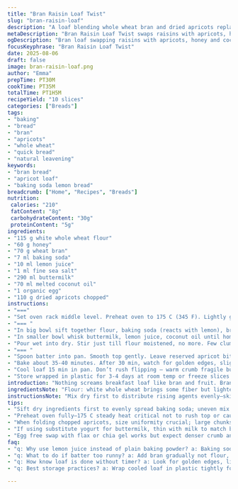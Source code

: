 ```yaml
---
title: "Bran Raisin Loaf Twist"
slug: "bran-raisin-loaf"
description: "A loaf blending whole wheat bran and dried apricots replacing raisins, with oat flour and honey swapped for white flour and brown sugar. Leavened with baking soda and lemon juice, giving slight tang. Oil replaced by melted coconut. Moist crumb, fragrant, crunchy bits from bran. Best baked till crust crackles and tester clean but moist crumbs cling slightly. Keeps well wrapped. Simple, rustic, often underbaked first go; pay attention to aroma and surface cracks rather than just time."
metaDescription: "Bran Raisin Loaf Twist swaps raisins with apricots, honey for sugar, coconut oil for oil. Moist, tangy loaf with crunchy bran bits, baked until crust crackles clean."
ogDescription: "Bran loaf swapping raisins with apricots, honey and coconut oil. Crunchy bran bits, tang from lemon juice, moist crumb, bake till crust crackles, smell caramel notes."
focusKeyphrase: "Bran Raisin Loaf Twist"
date: 2025-08-06
draft: false
image: bran-raisin-loaf.png
author: "Emma"
prepTime: PT30M
cookTime: PT35M
totalTime: PT1H5M
recipeYield: "10 slices"
categories: ["Breads"]
tags:
- "baking"
- "bread"
- "bran"
- "apricots"
- "whole wheat"
- "quick bread"
- "natural leavening"
keywords:
- "bran bread"
- "apricot loaf"
- "baking soda lemon bread"
breadcrumb: ["Home", "Recipes", "Breads"]
nutrition: 
 calories: "210"
 fatContent: "8g"
 carbohydrateContent: "30g"
 proteinContent: "5g"
ingredients:
- "115 g white whole wheat flour"
- "60 g honey"
- "70 g wheat bran"
- "7 ml baking soda"
- "10 ml lemon juice"
- "1 ml fine sea salt"
- "290 ml buttermilk"
- "70 ml melted coconut oil"
- "1 organic egg"
- "110 g dried apricots chopped"
instructions:
- "==="
- "Set oven rack middle level. Preheat oven to 175 C (345 F). Lightly grease 25 x 10 cm loaf pan and line bottom with parchment, prevents sticking—never skip lining if your pan isn’t nonstick."
- "=== "
- "In big bowl sift together flour, baking soda (reacts with lemon), bran, salt. Mixing dry separately keeps soda well dispersed for even rise; clumps give sour pockets."
- "In smaller bowl whisk buttermilk, lemon juice, coconut oil until homogenous. Beat in whole egg thoroughly to avoid eggy pockets."
- "Pour wet into dry. Stir just till flour moistened, no more. Few clumps okay—overmixing kills tenderness. Fold in chopped apricots; if too wet, lightly dust with extra bran to absorb excess moisture."
- "=== "
- "Spoon batter into pan. Smooth top gently. Leave reserved apricot bits to scatter on surface — caramelize, give crunch and obvious fruit bites on crust."
- "Bake about 35-40 minutes. After 30 min, watch for golden edges, slightly domed top, crust crackling like fall leaves under fingers. Insert skewer at 35; if crumbs stick wetly, little more time."
- "Cool loaf 15 min in pan. Don’t rush flipping — warm crumb fragile but still sets while cooling. Then unmold on rack completely. Wait for full cooling before slicing helps crumb firm and clean cuts."
- "Store wrapped in plastic for 3-4 days at room temp or freeze slices in parchment to avoid freezer burn."
introduction: "Nothing screams breakfast loaf like bran and fruit. Bran has that dry, gritty biting texture I initially mistrusted but, paired right, it’s magic. Apricots instead of raisins bring chew and tang. Honey adds subtle floral sweet layers instead of straightforward brown sugar: less processed, deeper flavor. Swapping coconut oil for canola gives slight exotic notes and a soft aftertaste, though it bakes a bit differently—don’t substitute with olive oil unless you want herbaceous undertones. Baking soda with lemon juice (instead of powder alone) gives a gentle lift and counterbalances the bran’s heaviness. Egg ties it all into a firm but tender crumb. All those interactions determine crumb, rise, texture; close watching recommended. I’ll rant about oven hot spots later—don’t trust time blindly here."
ingredientsNote: "Flour: white whole wheat brings some fiber but lighter crumb than traditional. Bran: wheat or oat bran good; oat bran milder flavor. Be sure bran’s fresh, stale bran tastes cardboard and ruins loaf. Honey: liquid sweeteners moisten batter differently; adjust flour if batter too wet. Coconut oil: melts smoothly, use virgin for flavor, refined if less taste preferred. Buttermilk key for acid reaction; can substitute yogurt thinned with milk, but acidity and texture slightly altered. Lemon juice activates baking soda’s quick rise so measure carefully. Egg binds; for egg-free, add flax or chia mix but expect denser loaf. Dried apricots chopped, uniform size critical to avoid pockets of hardness. If using frozen fruit, thaw and dry thoroughly to prevent soggy crumb."
instructionsNote: "Mix dry first to distribute rising agents evenly—skip this and you risk heavy dense loaf or sulfurous spots from uneven baking soda. Wet ingredients combined with whisk to break up yolk well, avoid clumps or raw egg odor. Folding berry or fruit preserves can be fun alternative but changes moisture drastically; add bran if wet. Do not overmix once wet hit dry; some lumps okay, over beating develops gluten and makes loaf tough, ruining bran’s subtlety. Baking time not fixed: smell garlic-like aromas of caramelizing sugars as cue; surface should crack lightly, not burn. Insert skewer near center; clean with moisture clinging slightly means crumb is moist but baked through. Cooling partially in pan prevents sticking, but do not leave too long or loaf gets soggy underneath. Remove and cool completely for slicing; crumb firms up. Wrap in plastic or freeze after cooled; leftover loaf tends to dry quickly due to bran."
tips:
- "Sift dry ingredients first to evenly spread baking soda; uneven mix leads to sour patches or heavy spots. Watch batter moisture closely; too wet means folded apricots still add extra liquid so dust more bran rather than flour. Overmixing kills tenderness; stir just till barely moistened, lumps okay. Coconut oil melts smoothly but temperature matters; melted but not hot or will scramble egg when combined."
- "Preheat oven fully—175 C steady heat critical not to rush top or cause uneven rise. Use parchment and grease pan well; bran sticks otherwise. Middle rack best for balanced heat. Watch crust color after 30 minutes, listen for crackling sounds like dry leaves—not burnt edges. Insert skewer carefully near center; slight crumbs sticking means moist crumb not raw batter."
- "When folding chopped apricots, size uniformity crucial; large chunks harden pockets, small bits distribute better. Reserve some apricot pieces for surface sprinkle; they caramelize nicely adding crunch, offsets bran's dryness. Cool loaf partially in pan for 15 minutes; warm crumb fragile still sets slowly. Flip with care; unmolding too soon breaks loaf. Always cool fully on rack before slicing or crumb squashes."
- "If using substitute yogurt for buttermilk, thin with milk to match buttermilk acidity; different acid levels affect soda reaction causing poor rise or sour flavor. Lemon juice activates baking soda immediately so mix wet ingredients right before combining dry. Inconsistent timing leads to flat loaf. Salt affects flavor and balance; don't skip or overpower—it controls bran bitterness and rising agent reaction subtly."
- "Egg free swap with flax or chia gel works but expect denser crumb and weaker rise; bran texture more obvious then. Adjust moisture by adding more bran for absorbency. Use virgin coconut oil for flavor hints; refined if prefer less aroma but baking times may slightly shift. Don’t substitute olive oil here: heat changes flavor drastically, herbaceous notes distract. Watch aromas instead of clock for doneness signals—slightly garlicky from caramelizing sugars."
faq:
- "q: Why use lemon juice instead of plain baking powder? a: Baking soda needs acid to react; lemon juice provides fast lift while balancing bran's heaviness. Without acid, loaf dense or sulfur smell. Sour milk or yogurt alternative but juice measured carefully or off taste."
- "q: What to do if batter too runny? a: Add bran gradually not flour, bran soaks moisture better. Over flour leads to tough crumb. If frozen apricots thawed wet, dry thoroughly before adding. Fold gently don’t overmix or breakdown fruit texture."
- "q: How know loaf is done without timer? a: Look for golden edges, lighter top with slight domes, cracks forming crust. Listen for gentle crackling. Skewer inserted center should come out with moist crumbs barely sticking—wet batter means more bake. Smell caramel notes."
- "q: Best storage practices? a: Wrap cooled loaf in plastic tightly for 3-4 days room temp; bran dries loaf fast so no air. For longer store freeze slices in parchment. Thaw at room temp prevents soggy crust. Avoid refrigeration, it dries out crumb quick."

---
```

